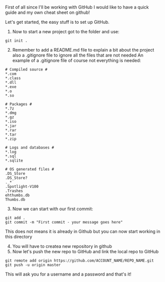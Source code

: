 First of all since I'll be working with GitHub I would like to have a quick guide and my own cheat sheet on github!

Let's get started, the easy stuff is to set up GitHub. 

1. Now to start a new project got to the folder and use:

```
git init .
```

2. Remember to add a README.md file to explain a bit about the project also a .gitignore file to ignore all the files that are not needed
An example of a .gitignore file of course not everything is needed:

```text
# Compiled source #
*.com
*.class
*.dll
*.exe
*.o
*.so

# Packages #
*.7z
*.dmg
*.gz
*.iso
*.jar
*.rar
*.tar
*.zip

# Logs and databases #
*.log
*.sql
*.sqlite

# OS generated files #
.DS_Store
.DS_Store?
._*
.Spotlight-V100
.Trashes
ehthumbs.db
Thumbs.db
```

3. Now we can start with our first commit:

```
git add .
git commit -m "First commit - your message goes here"
```

This does not means it is already in Github but you can now start working in this directory

4. You will have to createa  new repository in github
5. Now let's push the new repo to GitHub and link the local repo to GitHub

```
git remote add origin https://github.com/ACCOUNT_NAME/REPO_NAME.git
git push -u origin master
```

This will ask you for a username and a password and that's it!

